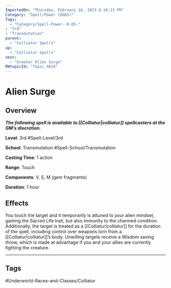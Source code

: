 ```yaml
---
ImportedOn: "Thursday, February 16, 2023 6:10:23 PM"
Category: "Spell/Power (D&D5)"
Tags:
  - "Category/Spell-Power--D-D5-"
: "3rd"
: "Transmutation"
parent:
  - "Colliatur Spells"
up:
  - "Colliatur Spells"
next:
  - "Greater Alien Surge"
RWtopicId: "Topic_4614"
---
```

# Alien Surge
## Overview
***The following spell is available to [[Colliatur|colliatur]] spellcasters at the GM’s discretion.***

**Level**: 3rd
#Spell-Level/3rd

**School**: Transmutation
#Spell-School/Transmutation

**Casting Time**: 1 action

**Range**: Touch

**Components**: V, S, M (gem fragments)

**Duration**: 1 hour

## Effects
You touch the target and it temporarily is attuned to your alien mindset, gaining the Sacred Life trait, but also immunity to the charmed condition. Additionally, the target is treated as a [[Colliatur|colliatur]] for the duration of the spell, including control over weapons torn from a [[Colliatur|colliatur]]’s body. Unwilling targets receive a Wisdom saving throw, which is made at advantage if you and your allies are currently fighting the creature.


---
## Tags
#Underworld-Races-and-Classes/Colliatur

